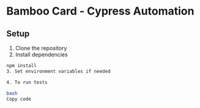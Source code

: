 # Bamboo Card - Cypress Automation

## Setup
1. Clone the repository
2. Install dependencies
```bash
npm install
3. Set environment variables if needed

4. To run tests

bash
Copy code

